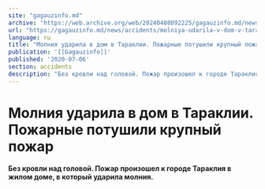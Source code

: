 ```yaml
---
site: "gagauzinfo.md"
archive: "https://web.archive.org/web/20240408092225/gagauzinfo.md/news/accidents/molniya-udarila-v-dom-v-taraklii-pozharnye-potushili-krupnyy-pozhar"
url: "https://gagauzinfo.md/news/accidents/molniya-udarila-v-dom-v-taraklii-pozharnye-potushili-krupnyy-pozhar"
language: ru
title: "Молния ударила в дом в Тараклии. Пожарные потушили крупный пожар"
publication: '[[Gagauzinfo]]'
published: '2020-07-06'
section: accidents
description: "Без кровли над головой. Пожар произошел к городе Тараклия в жилом доме, в который ударила молния."
---
```


# Молния ударила в дом в Тараклии. Пожарные потушили крупный пожар

**Без кровли над головой. Пожар произошел к городе Тараклия в жилом доме, в который ударила молния.**